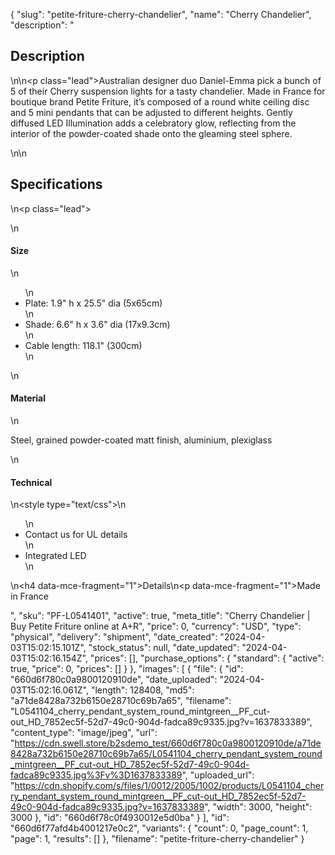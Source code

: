 {
  "slug": "petite-friture-cherry-chandelier",
  "name": "Cherry Chandelier",
  "description": "<h2>Description</h2>\n<!-- split -->\n<p class=\"lead\">Australian designer duo Daniel-Emma pick a bunch of 5 of their Cherry suspension lights for a tasty chandelier. Made in France for boutique brand Petite Friture, it’s composed of a round white ceiling disc and 5 mini pendants that can be adjusted to different heights. Gently diffused LED Illumination adds a celebratory glow, reflecting from the interior of the powder-coated shade onto the gleaming steel sphere.</p>\n<!-- split -->\n<h2>Specifications</h2>\n<p class=\"lead\"><!-- split --></p>\n<h4>Size</h4>\n<ul>\n<li>Plate: 1.9\" h x 25.5\" dia (5x65cm)</li>\n<li>Shade: 6.6\" h x 3.6\" dia (17x9.3cm)</li>\n<li>Cable length: 118.1\" (300cm)</li>\n</ul>\n<h4>Material</h4>\n<p><span>Steel, grained powder-coated matt finish, aluminium, plexiglass</span></p>\n<h4>Technical</h4>\n<style type=\"text/css\"><!--\ntd {border: 1px solid #ccc;}br {mso-data-placement:same-cell;}\n--></style>\n<ul>\n<li><span data-sheets-value='{\"1\":2,\"2\":\"Contact us for UL details\"}' data-sheets-userformat='{\"2\":513,\"3\":{\"1\":0},\"12\":0}'>Contact us for UL details</span></li>\n<li><span data-sheets-value='{\"1\":2,\"2\":\"Contact us for UL details\"}' data-sheets-userformat='{\"2\":513,\"3\":{\"1\":0},\"12\":0}'>Integrated LED </span></li>\n</ul>\n<h4 data-mce-fragment=\"1\">Details</h4>\n<p data-mce-fragment=\"1\">Made in France</p>",
  "sku": "PF-L0541401",
  "active": true,
  "meta_title": "Cherry Chandelier | Buy Petite Friture online at A+R",
  "price": 0,
  "currency": "USD",
  "type": "physical",
  "delivery": "shipment",
  "date_created": "2024-04-03T15:02:15.101Z",
  "stock_status": null,
  "date_updated": "2024-04-03T15:02:16.154Z",
  "prices": [],
  "purchase_options": {
    "standard": {
      "active": true,
      "price": 0,
      "prices": []
    }
  },
  "images": [
    {
      "file": {
        "id": "660d6f780c0a9800120910de",
        "date_uploaded": "2024-04-03T15:02:16.061Z",
        "length": 128408,
        "md5": "a71de8428a732b6150e28710c69b7a65",
        "filename": "L0541104_cherry_pendant_system_round_mintgreen__PF_cut-out_HD_7852ec5f-52d7-49c0-904d-fadca89c9335.jpg?v=1637833389",
        "content_type": "image/jpeg",
        "url": "https://cdn.swell.store/b2sdemo_test/660d6f780c0a9800120910de/a71de8428a732b6150e28710c69b7a65/L0541104_cherry_pendant_system_round_mintgreen__PF_cut-out_HD_7852ec5f-52d7-49c0-904d-fadca89c9335.jpg%3Fv%3D1637833389",
        "uploaded_url": "https://cdn.shopify.com/s/files/1/0012/2005/1002/products/L0541104_cherry_pendant_system_round_mintgreen__PF_cut-out_HD_7852ec5f-52d7-49c0-904d-fadca89c9335.jpg?v=1637833389",
        "width": 3000,
        "height": 3000
      },
      "id": "660d6f78c0f4930012e5d0ba"
    }
  ],
  "id": "660d6f77afd4b4001217e0c2",
  "variants": {
    "count": 0,
    "page_count": 1,
    "page": 1,
    "results": []
  },
  "filename": "petite-friture-cherry-chandelier"
}